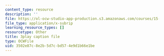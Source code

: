 ```yaml
---
content_type: resource
description: ''
file: https://ol-ocw-studio-app-production.s3.amazonaws.com/courses/15-390-new-enterprises-spring-2013/3502e87c8e2b5d7cbd574e9d1b66e1be_JyYoXu0cJwA.vtt
file_type: application/x-subrip
learning_resource_types: []
resourcetype: Other
title: 3play caption file
type: OCWFile
uid: 3502e87c-8e2b-5d7c-bd57-4e9d1b66e1be
---
```

